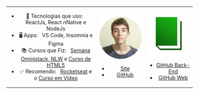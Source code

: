 <table boder="0" style="border: 0; width: 100%;">
<tr  style="text-align: center; border: 0; width: 100%;">
<td  style="text-align: center; border: 0">

- 📑️ Tecnologias que uso: &nbsp; ReactJs, React nNative e NodeJs
- 🖥️ Apps: &nbsp; VS Code, Insomnia e Figma
- 📚️ Cursos que Fiz: &nbsp; [Semana Oministack, NLW](https://nextlevelweek.com/) e [Curso de HTML5](https://www.cursoemvideo.com/course/html5/)
- ✅ Recomendo: &nbsp; [Rocketseat](https://rocketseat.com.br/) e o [Curso em Vídeo](https://www.cursoemvideo.com/)

</td  style="text-align: center; border: 0">
<td>

![Logo Site miguel](https://raw.githubusercontent.com/Miguel-Coruj/Miguel-Coruj/master/img/LogoMiguel.svg)
- [Site](https://miguellopesbraido.herokuapp.com/)
- [GitHub](https://github.com/Miguel-Coruj/Meu-Site)

</td>
<td>

![Logo Site miguel](https://raw.githubusercontent.com/Miguel-Coruj/Miguel-Coruj/master/img/LogoBibli.svg)
- [GitHub Back-End](https://github.com/Miguel-Coruj/Dione-BackEnd)
- [GitHub Web](https://github.com/Miguel-Coruj/Dione-Web)

</td>
</tr>
</table>
